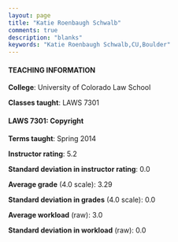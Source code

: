 ```yaml
---
layout: page
title: "Katie Roenbaugh Schwalb" 
comments: true
description: "blanks"
keywords: "Katie Roenbaugh Schwalb,CU,Boulder"
---
```

<head>
<script src="https://ajax.googleapis.com/ajax/libs/jquery/2.1.3/jquery.min.js"></script>
<script src="https://dl.dropboxusercontent.com/s/pc42nxpaw1ea4o9/highcharts.js?dl=0"></script>
<!-- <script src="../assets/js/highcharts.js"></script> -->
<style type="text/css">@font-face {
	font-family: "Bebas Neue";
	src: url(https://www.filehosting.org/file/details/544349/BebasNeue Regular.otf) format("opentype");
	}
	h1.Bebas { 
		font-family: "Bebas Neue", Verdana, Tahoma;
	}
</style>
</head>
	   
#### TEACHING INFORMATION

**College**: University of Colorado Law School

**Classes taught**: LAWS 7301

#### LAWS 7301: Copyright

**Terms taught**: Spring 2014

**Instructor rating**: 5.2

**Standard deviation in instructor rating**: 0.0

**Average grade** (4.0 scale): 3.29

**Standard deviation in grades** (4.0 scale): 0.0

**Average workload** (raw): 3.0

**Standard deviation in workload** (raw): 0.0

